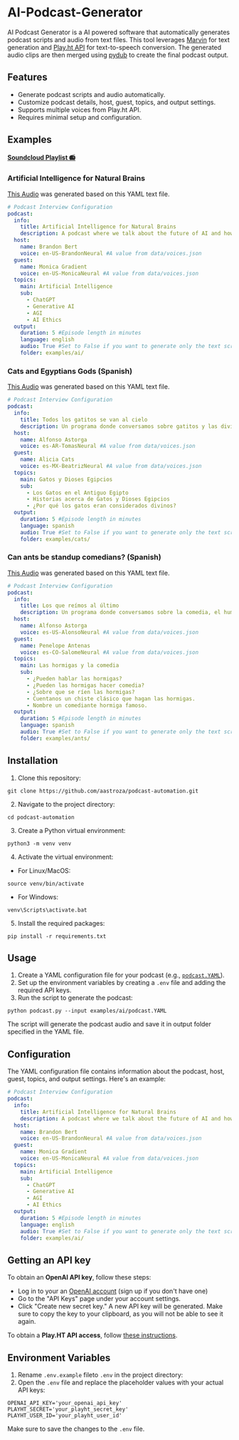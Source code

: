 # AI-Podcast-Generator

AI Podcast Generator is a AI powered software that automatically generates podcast scripts and audio from text files. This tool leverages [Marvin](https://github.com/PrefectHQ/marvin) for text generation and [Play.ht API](https://docs.play.ht/reference/api-getting-started) for text-to-speech conversion. The generated audio clips are then merged using [pydub](https://github.com/jiaaro/pydub) to create the final podcast output.

## Features

- Generate podcast scripts and audio automatically.
- Customize podcast details, host, guest, topics, and output settings.
- Supports multiple voices from Play.ht API.
- Requires minimal setup and configuration.


## Examples

[**Soundcloud Playlist 📻**](https://soundcloud.com/aastroza/sets/ai-podcast-generator?si=b10c28990e5f424eae907075448ddaf8&utm_source=clipboard&utm_medium=text&utm_campaign=social_sharing)

### Artificial Intelligence for Natural Brains
[This Audio](https://github.com/aastroza/ai-podcast-generator/raw/main/examples/ai/2023-04-24_e8548d33-47b0-493e-9326-b95d618af463.mp3) was generated based on this YAML text file.

```yaml
# Podcast Interview Configuration
podcast:
  info:
    title: Artificial Intelligence for Natural Brains
    description: A podcast where we talk about the future of AI and how it will affect our lives
  host:
    name: Brandon Bert
    voice: en-US-BrandonNeural #A value from data/voices.json
  guest:
    name: Monica Gradient
    voice: en-US-MonicaNeural #A value from data/voices.json
  topics:
    main: Artificial Intelligence
    sub:
      - ChatGPT
      - Generative AI
      - AGI
      - AI Ethics
  output:
    duration: 5 #Episode length in minutes
    language: english
    audio: True #Set to False if you want to generate only the text script
    folder: examples/ai/
```


### Cats and Egyptians Gods (Spanish)
[This Audio](https://github.com/aastroza/ai-podcast-generator/raw/main/examples/cats/2023-04-24_f08752be-a652-4df7-9e12-591dee1da6ad.mp3) was generated based on this YAML text file.

```yaml
# Podcast Interview Configuration
podcast:
  info:
    title: Todos los gatitos se van al cielo
    description: Un programa donde conversamos sobre gatitos y las divinidades egipcias
  host:
    name: Alfonso Astorga
    voice: es-AR-TomasNeural #A value from data/voices.json
  guest:
    name: Alicia Cats
    voice: es-MX-BeatrizNeural #A value from data/voices.json
  topics:
    main: Gatos y Dioses Egipcios
    sub:
      - Los Gatos en el Antiguo Egipto
      - Historias acerca de Gatos y Dioses Egipcios
      - ¿Por qué los gatos eran considerados divinos?
  output:
    duration: 5 #Episode length in minutes
    language: spanish
    audio: True #Set to False if you want to generate only the text script
    folder: examples/cats/
```

### Can ants be standup comedians? (Spanish)
[This Audio](https://github.com/aastroza/ai-podcast-generator/raw/main/examples/ants/2023-04-24_6985971b-9a53-4f11-bc86-8cc9dfe26bec.mp3) was generated based on this YAML text file.

```yaml
# Podcast Interview Configuration
podcast:
  info:
    title: Los que reímos al último
    description: Un programa donde conversamos sobre la comedia, el humor y los que les gusta terminar el día con una sonrisa
  host:
    name: Alfonso Astorga
    voice: es-US-AlonsoNeural #A value from data/voices.json
  guest:
    name: Penelope Antenas
    voice: es-CO-SalomeNeural #A value from data/voices.json
  topics:
    main: Las hormigas y la comedia
    sub:
      - ¿Pueden hablar las hormigas?
      - ¿Pueden las hormigas hacer comedia?
      - ¿Sobre que se ríen las hormigas?
      - Cuentanos un chiste clásico que hagan las hormigas.
      - Nombre un comediante hormiga famoso.
  output:
    duration: 5 #Episode length in minutes
    language: spanish
    audio: True #Set to False if you want to generate only the text script
    folder: examples/ants/
```

## Installation

1. Clone this repository:

```
git clone https://github.com/aastroza/podcast-automation.git
```

2. Navigate to the project directory:

```
cd podcast-automation
```

3. Create a Python virtual environment:

```
python3 -m venv venv
```

4. Activate the virtual environment:

- For Linux/MacOS:

```
source venv/bin/activate
```

- For Windows:

```
venv\Scripts\activate.bat
```

5. Install the required packages:

```
pip install -r requirements.txt
```

## Usage

1. Create a YAML configuration file for your podcast (e.g., [`podcast.YAML`](examples/ai/podcast.YAML)).
2. Set up the environment variables by creating a `.env` file and adding the required API keys.
3. Run the script to generate the podcast:

```
python podcast.py --input examples/ai/podcast.YAML
```

The script will generate the podcast audio and save it in output folder specified in the YAML file.

## Configuration

The YAML configuration file contains information about the podcast, host, guest, topics, and output settings. Here's an example:

```yaml
# Podcast Interview Configuration
podcast:
  info:
    title: Artificial Intelligence for Natural Brains
    description: A podcast where we talk about the future of AI and how it will affect our lives
  host:
    name: Brandon Bert
    voice: en-US-BrandonNeural #A value from data/voices.json
  guest:
    name: Monica Gradient
    voice: en-US-MonicaNeural #A value from data/voices.json
  topics:
    main: Artificial Intelligence
    sub:
      - ChatGPT
      - Generative AI
      - AGI
      - AI Ethics
  output:
    duration: 5 #Episode length in minutes
    language: english
    audio: True #Set to False if you want to generate only the text script
    folder: examples/ai/
```

## Getting an API key
To obtain an **OpenAI API key**, follow these steps:

- Log in to your an [OpenAI account](https://platform.openai.com/) (sign up if you don't have one)
- Go to the "API Keys" page under your account settings.
- Click "Create new secret key." A new API key will be generated. Make sure to copy the key to your clipboard, as you will not be able to see it again.

To obtain a **Play.HT API access**, follow [these instructions](https://docs.play.ht/reference/api-authentication).

## Environment Variables

1. Rename `.env.example` fileto `.env` in the project directory:
2. Open the `.env` file and replace the placeholder values with your actual API keys:

```
OPENAI_API_KEY='your_openai_api_key'
PLAYHT_SECRET='your_playht_secret_key'
PLAYHT_USER_ID='your_playht_user_id'
```

Make sure to save the changes to the `.env` file.

